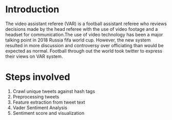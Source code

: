 # Introduction
The video assistant referee (VAR) is a football assistant referee who reviews decisions made by the head referee with the use of video footage and a headset for communication.The use of video technology has been a major talking point in 2018 Russia fifa world cup. However, the new system resulted in more discussion and controversy over officiating than would be expected as normal. Football through out the world took twitter to express their views on VAR system.

# Steps involved
1) Crawl unique tweets against hash tags
2) Preprocessing tweets
3) Feature extraction from tweet text
4) Vader Sentiment Analysis
5) Sentiment score and visualization
